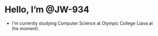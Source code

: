 # Hello, I’m @JW-934
- I'm currently studying Computer Science at Olympic College (Java at the moment).


<!---
JW-934/JW-934 is a ✨ special ✨ repository because its `README.md` (this file) appears on your GitHub profile.
You can click the Preview link to take a look at your changes.
--->

